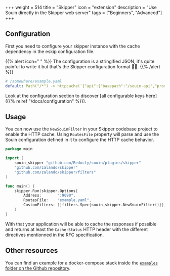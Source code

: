 +++
weight = 514
title = "Skipper"
icon = "extension"
description = "Use Souin directly in the Skipper web server"
tags = ["Beginners", "Advanced"]
+++

## Configuration
First you need to configure your skipper instance with the cache dependency in the eskip configuration file.  

{{% alert icon=" " %}}
The configuration is a stringified JSON, it's quite painful to write it but that's the Skipper configuration format 🤷‍♂️.
{{% /alert %}}

```yaml
# /somewhere/example.yaml
default: Path("/*") -> httpcache(`{"api":{"basepath":"/souin-api","prometheus":{"enable":true},"souin":{"security":true,"enable":true}},"default_cache":{"headers":["Authorization"],"regex":{"exclude":"/excluded"},"ttl":"5s"},"log_level":"INFO"}`) -> inlineContent("[1,2,3]", "application/json") -> <shunt>
```

Look at the configuration section to discover [all configurable keys here]({{% relref "/docs/configuration" %}}).

## Usage
You can now use the `NewSouinFilter` in your Skipper codebase project to enable the HTTP cache. Using `RoutesFile` property will parse and use the Souin configuration defined in it to configure the HTTP cache behavior.
```go
package main

import (
	souin_skipper "github.com/Redocly/souin/plugins/skipper"
	"github.com/zalando/skipper"
	"github.com/zalando/skipper/filters"
)

func main() {
	skipper.Run(skipper.Options{
		Address:       ":9090",
		RoutesFile:    "example.yaml",
		CustomFilters: []filters.Spec{souin_skipper.NewSouinFilter()}},
	)
}
```

With that your application will be able to cache the responses if possible and returns at least the `Cache-Status` HTTP header with the different directives mentionned in the RFC specification.


Other resources
---------------
You can find an example for a docker-compose stack inside the [`examples` folder on the Github repository](https://github.com/Redocly/souin/tree/master/plugins/skipper/examples).
